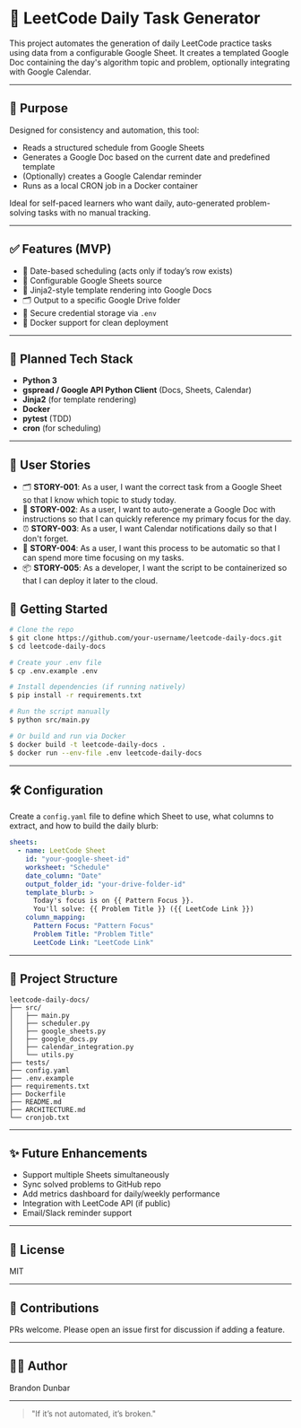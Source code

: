 # 🧠 LeetCode Daily Task Generator

This project automates the generation of daily LeetCode practice tasks using data from a configurable Google Sheet. It creates a templated Google Doc containing the day's algorithm topic and problem, optionally integrating with Google Calendar.

---

## 📌 Purpose

Designed for consistency and automation, this tool:

* Reads a structured schedule from Google Sheets
* Generates a Google Doc based on the current date and predefined template
* (Optionally) creates a Google Calendar reminder
* Runs as a local CRON job in a Docker container

Ideal for self-paced learners who want daily, auto-generated problem-solving tasks with no manual tracking.

---

## ✅ Features (MVP)

* 📅 Date-based scheduling (acts only if today’s row exists)
* 📄 Configurable Google Sheets source
* 🧩 Jinja2-style template rendering into Google Docs
* 🗂 Output to a specific Google Drive folder
* 🔐 Secure credential storage via `.env`
* 🐳 Docker support for clean deployment

---

## 🧪 Planned Tech Stack

* **Python 3**
* **gspread / Google API Python Client** (Docs, Sheets, Calendar)
* **Jinja2** (for template rendering)
* **Docker**
* **pytest** (TDD)
* **cron** (for scheduling)

---

## 🧃 User Stories

* 🗂 **STORY-001**: As a user, I want the correct task from a Google Sheet so that I know which topic to study today.
* 📝 **STORY-002**: As a user, I want to auto-generate a Google Doc with instructions so that I can quickly reference my primary focus for the day.
* ⏰ **STORY-003**: As a user, I want Calendar notifications daily so that I don't forget.
* 🤖 **STORY-004**: As a user, I want this process to be automatic so that I can spend more time focusing on my tasks.
* 📦 **STORY-005**: As a developer, I want the script to be containerized so that I can deploy it later to the cloud.

## 🚀 Getting Started

```bash
# Clone the repo
$ git clone https://github.com/your-username/leetcode-daily-docs.git
$ cd leetcode-daily-docs

# Create your .env file
$ cp .env.example .env

# Install dependencies (if running natively)
$ pip install -r requirements.txt

# Run the script manually
$ python src/main.py

# Or build and run via Docker
$ docker build -t leetcode-daily-docs .
$ docker run --env-file .env leetcode-daily-docs
```

---

## 🛠 Configuration

Create a `config.yaml` file to define which Sheet to use, what columns to extract, and how to build the daily blurb:

```yaml
sheets:
  - name: LeetCode Sheet
    id: "your-google-sheet-id"
    worksheet: "Schedule"
    date_column: "Date"
    output_folder_id: "your-drive-folder-id"
    template_blurb: >
      Today's focus is on {{ Pattern Focus }}.
      You'll solve: {{ Problem Title }} ({{ LeetCode Link }})
    column_mapping:
      Pattern Focus: "Pattern Focus"
      Problem Title: "Problem Title"
      LeetCode Link: "LeetCode Link"
```

---

## 🧱 Project Structure

```
leetcode-daily-docs/
├── src/
│   ├── main.py
│   ├── scheduler.py
│   ├── google_sheets.py
│   ├── google_docs.py
│   ├── calendar_integration.py
│   └── utils.py
├── tests/
├── config.yaml
├── .env.example
├── requirements.txt
├── Dockerfile
├── README.md
├── ARCHITECTURE.md
└── cronjob.txt
```

---

## ✨ Future Enhancements

* Support multiple Sheets simultaneously
* Sync solved problems to GitHub repo
* Add metrics dashboard for daily/weekly performance
* Integration with LeetCode API (if public)
* Email/Slack reminder support

---

## 📄 License

MIT

---

## 🤝 Contributions

PRs welcome. Please open an issue first for discussion if adding a feature.

---

## 👨‍💻 Author

Brandon Dunbar

---

> "If it’s not automated, it’s broken."
